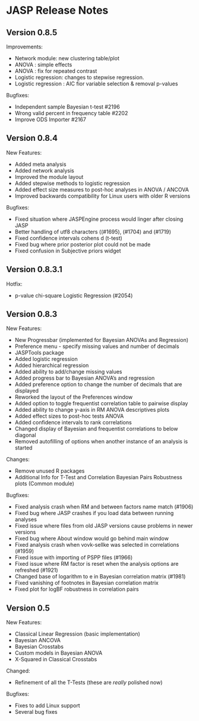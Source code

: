 JASP Release Notes
==================

Version 0.8.5
-------------

Improvements:
 - Network module: new clustering table/plot
 - ANOVA : simple effects
 - ANOVA : fix for repeated contrast
 - Logistic regression: changes to stepwise regression.
 - Logistic regression : AIC fior variable selection & removal p-values

Bugfixes:
 - Independent sample Bayesian t-test #2196
 - Wrong valid percent in frequency table #2202
 - Improve ODS Importer #2167


Version 0.8.4
-------------

New Features:
 - Added meta analysis
 - Added network analysis
 - Improved the module layout
 - Added stepwise methods to logistic regression
 - Added effect size measures to post-hoc analyses in ANOVA / ANCOVA
 - Improved backwards compatibility for Linux users with older R versions

Bugfixes:
 - Fixed situation where JASPEngine process would linger after closing JASP
 - Better handling of utf8 characters ((#1695), (#1704) and (#1719)
 - Fixed confidence intervals cohens d (t-test)
 - Fixed bug where prior posterior plot could not be made
 - Fixed confusion in Subjective priors widget


Version 0.8.3.1
---------------

Hotfix:
 - p-value chi-square Logistic Regression (#2054)


Version 0.8.3
-------------

New Features:

 - New Progressbar (implemented for Bayesian ANOVAs and Regression)
 - Preference menu - specify missing values and  number of decimals
 - JASPTools package
 - Added logistic regression
 - Added hierarchical regression
 - Added ability to add/change missing values
 - Added progress bar to Bayesian ANOVA’s and regression
 - Added preference option to change the number of decimals that are displayed
 - Reworked the layout of the Preferences window
 - Added option to toggle frequentist correlation table to pairwise display
 - Added ability to change y-axis in RM ANOVA descriptives plots
 - Added effect sizes to post-hoc tests ANOVA
 - Added confidence intervals to rank correlations
 - Changed display of Bayesian and frequentist correlations to below diagonal
 - Removed autofilling of options when another instance of an analysis is started

Changes:

 - Remove unused R packages
 - Additional Info for T-Test and Correlation Bayesian Pairs Robustness plots (Common module)

Bugfixes:

 - Fixed analysis crash when RM and between factors name match (#1906)
 - Fixed bug where JASP crashes if you load data between running analyses
 - Fixed issue where files from old JASP versions cause problems in newer versions
 - Fixed bug where About window would go behind main window
 - Fixed analysis crash when vovk-sellke was selected in correlations (#1959)
 - Fixed issue with importing of PSPP files (#1966)
 - Fixed issue where RM factor is reset when the analysis options are refreshed (#1921)
 - Changed base of logarithm to e in Bayesian correlation matrix (#1981)
 - Fixed vanishing of footnotes in Bayesian correlation matrix
 - Fixed plot for logBF robustness in correlation pairs


Version 0.5
-----------

New Features:

 - Classical Linear Regression (basic implementation)
 - Bayesian ANCOVA
 - Bayesian Crosstabs
 - Custom models in Bayesian ANOVA
 - X-Squared in Classical Crosstabs

Changed:

 - Refinement of all the T-Tests (these are *really* polished now)

Bugfixes:

 - Fixes to add Linux support
 - Several bug fixes
